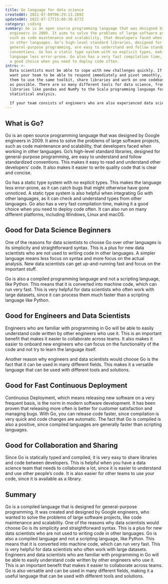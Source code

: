 ```yaml
---
title: Go language for data science
createdAt: 2022-07-09T06:29:13.269Z
updatedAt: 2022-07-17T15:00:30.677Z
category: coding
summary: Go is an open source programming language that was designed by Google
  engineers in 2009. It aims to solve the problems of large software projects,
  such as code maintenance and scalability, that developers faced when working
  in other languages. Go’s high-level standard libraries, designed for
  general-purpose programming, are easy to understand and follow standardized
  conventions. Go has a static type system with no explicit types, making the
  language less error-prone. Go also has a very fast compilation time, making it
  a good choice when you need to deploy code often.
intro: >-
  Data scientists must be able to cope with new challenges quickly. If you
  want your team to be able to respond immediately and pivot smoothly, you need
  them to use the same toolkit, share libraries and work on one codebase as much
  as possible. There are so many different tools for data science, from Python
  libraries like pandas and NumPy to the Scala programming language for
  statistical analysis. 

  If your team consists of engineers who are also experienced data scientists, then you can choose any solution that fits both requirements. However, if you have data scientists who are not programmers or engineers who need to get up-to-speed fast, it’s best to choose a solution that offers multiple benefits at once. Go is an increasingly popular solution that combines the ease of scripting languages with the performance of compiled languages. In this article, we will learn about why you should use Go as a data science language and what its main benefits are.
---
```


## What is Go?

Go is an open source programming language that was designed by Google engineers in 2009. It aims to solve the problems of large software projects, such as code maintenance and scalability, that developers faced when working in other languages. Go’s high-level standard libraries, designed for general-purpose programming, are easy to understand and follow standardized conventions. This makes it easy to read and understand other developers’ code. It also makes it easier to write quality code that is clear and concise.

Go has a static type system with no explicit types. This makes the language less error-prone, as it can catch bugs that might otherwise have gone unnoticed. A static type system is also helpful when integrating Go with other languages, as it can check and understand types from other languages. Go also has a very fast compilation time, making it a good choice when you need to deploy code often. It can also run on many different platforms, including Windows, Linux and macOS.

## Good for Data Science Beginners

One of the reasons for data scientists to choose Go over other languages is its simplicity and straightforward syntax. This is a plus for new data scientists who are not used to writing code in other languages. A simpler language means less focus on syntax and more focus on the actual analysis. New data scientists can get up-and-running fast and focus on the important stuff.

Go is also a compiled programming language and not a scripting language, like Python. This means that it is converted into machine code, which can run very fast. This is very helpful for data scientists who often work with large datasets, since it can process them much faster than a scripting language like Python.

## Good for Engineers and Data Scientists

Engineers who are familiar with programming in Go will be able to easily understand code written by other engineers who use it. This is an important benefit that makes it easier to collaborate across teams. It also makes it easier to onboard new engineers who can focus on the functionality of the code and not try to learn the language itself.

Another reason why engineers and data scientists would choose Go is the fact that it can be used in many different fields. This makes it a versatile language that can be used with different tools and solutions.

## Good for Fast Continuous Deployment

Continuous Deployment, which means releasing new software on a very frequent basis, is the norm in modern software development. It has been proven that releasing more often is better for customer satisfaction and managing bugs. With Go, you can release code faster, since compilation is very quick and code changes are automatic. The fact that Go is compiled is also a positive, since compiled languages are generally faster than scripting languages.

## Good for Collaboration and Sharing

Since Go is statically typed and compiled, it is very easy to share libraries and code between developers. This is helpful when you have a data science team that needs to collaborate a lot, since it is easier to understand and use other people’s code. It is also easier for other teams to use your code, since it is available as a library.

## Summary

Go is a compiled language that is designed for general-purpose programming. It was created and designed by Google engineers, who wanted to solve the problems of large software projects, like code maintenance and scalability. One of the reasons why data scientists would choose Go is its simplicity and straightforward syntax. This is a plus for new data scientists who are not used to writing code in other languages. Go is also a compiled language and not a scripting language, like Python. This means that it is converted into machine code, which can run very fast. This is very helpful for data scientists who often work with large datasets. Engineers and data scientists who are familiar with programming in Go will be able to easily understand code written by other engineers who use it. This is an important benefit that makes it easier to collaborate across teams. Go is also versatile and can be used in many different fields, making it a useful language that can be used with different tools and solutions.
